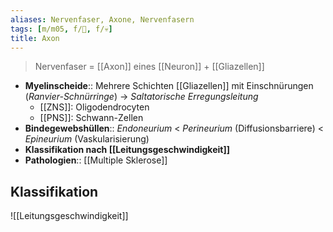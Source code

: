 ```yaml
---
aliases: Nervenfaser, Axone, Nervenfasern
tags: [m/m05, f/🧠, f/💀]
title: Axon
---
```

> Nervenfaser = [[Axon]] eines [[Neuron]] + [[Gliazellen]]
- **Myelinscheide**:: Mehrere Schichten [[Gliazellen]] mit Einschnürungen (*Ranvier-Schnürringe*) → *Saltatorische Erregungsleitung*
	- [[ZNS]]: Oligodendrocyten
	- [[PNS]]: Schwann-Zellen
- **Bindegewebshüllen**:: *Endoneurium* < *Perineurium* (Diffusionsbarriere) < *Epineurium* (Vaskularisierung)
- **Klassifikation nach [[Leitungsgeschwindigkeit]]**
- **Pathologien**:: [[Multiple Sklerose]]
## Klassifikation
![[Leitungsgeschwindigkeit]]